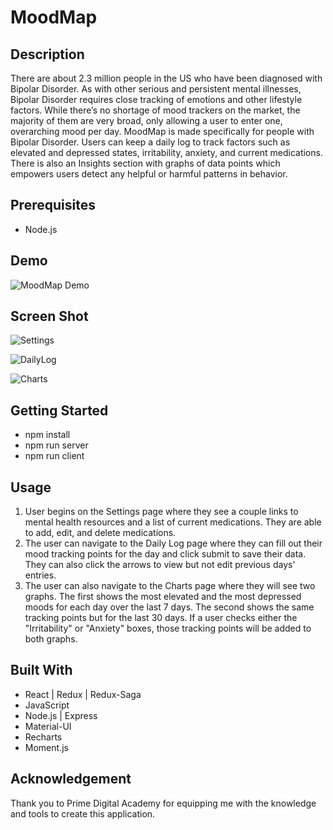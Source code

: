 # MoodMap

## Description

There are about 2.3 million people in the US who have been diagnosed with Bipolar Disorder. As with other serious and persistent mental illnesses, Bipolar Disorder requires close tracking of emotions and other lifestyle factors. While there’s no shortage of mood trackers on the market, the majority of them are very broad, only allowing a user to enter one, overarching mood per day. MoodMap is made specifically for people with Bipolar Disorder. Users can keep a daily log to track factors such as elevated and depressed states, irritability, anxiety, and current medications. There is also an Insights section with graphs of data points which empowers users detect any helpful or harmful patterns in behavior.

## Prerequisites
- Node.js

## Demo
![MoodMap Demo](./src/images/Demo.gif)

## Screen Shot
![Settings](./src/images/Settings-small.png)

![DailyLog](./src/images/DailyLog-small.png)

![Charts](./src/images/BaseCharts-small.png)

## Getting Started
- npm install
- npm run server
- npm run client

## Usage
1. User begins on the Settings page where they see a couple links to mental health resources and a list of current medications. They are able to add, edit, and delete medications.
2. The user can navigate to the Daily Log page where they can fill out their mood tracking points for the day and click submit to save their data. They can also click the arrows to view but not edit previous days' entries.
3. The user can also navigate to the Charts page where they will see two graphs. The first shows the most elevated and the most depressed moods for each day over the last 7 days. The second shows the same tracking points but for the last 30 days. If a user checks either the "Irritability" or "Anxiety" boxes, those tracking points will be added to both graphs.

## Built With
- React | Redux | Redux-Saga
- JavaScript
- Node.js | Express
- Material-UI
- Recharts
- Moment.js

## Acknowledgement
Thank you to Prime Digital Academy for equipping me with the knowledge and tools to create this application.